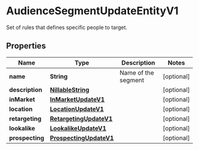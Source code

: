 

# AudienceSegmentUpdateEntityV1

Set of rules that defines specific people to target.

## Properties

| Name | Type | Description | Notes |
|------------ | ------------- | ------------- | -------------|
|**name** | **String** | Name of the segment |  [optional] |
|**description** | [**NillableString**](NillableString.md) |  |  [optional] |
|**inMarket** | [**InMarketUpdateV1**](InMarketUpdateV1.md) |  |  [optional] |
|**location** | [**LocationUpdateV1**](LocationUpdateV1.md) |  |  [optional] |
|**retargeting** | [**RetargetingUpdateV1**](RetargetingUpdateV1.md) |  |  [optional] |
|**lookalike** | [**LookalikeUpdateV1**](LookalikeUpdateV1.md) |  |  [optional] |
|**prospecting** | [**ProspectingUpdateV1**](ProspectingUpdateV1.md) |  |  [optional] |



